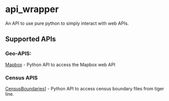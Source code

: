 # api_wrapper

An API to use pure python to simply interact with web APIs.

## Supported APIs

### Geo-APIS:
[Mapbox](api_docs/mapbox.md) - Python API to access the Mapbox web API

### Census APIS
[CensusBoundaries](api_docs/census.md)] - Python API to access census boundary files from tiger line.
